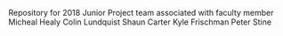 Repository for 2018 Junior Project team associated with faculty member Micheal Healy
Colin Lundquist
Shaun Carter
Kyle Frischman
Peter Stine
